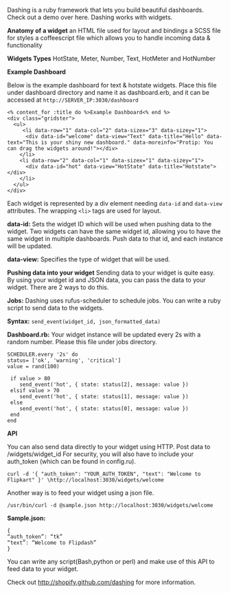 Dashing is a ruby framework that lets you build beautiful dashboards. Check out a demo over here. 
Dashing works with widgets. 

**Anatomy of a widget**
an HTML file used for layout and bindings
a SCSS file for styles
a coffeescript file which allows you to handle incoming data & functionality

**Widgets Types** HotState, Meter, Number, Text, HotMeter and HotNumber

**Example Dashboard**

Below is the example dashboard for text & hotstate widgets. Place this file under dashboard directory and name it as dashboard.erb, and it can be accessed at `http://SERVER_IP:3030/dashboard`

```
<% content_for :title do %>Example Dashboard<% end %>
<div class="gridster">
  <ul>
     <li data-row="1" data-col="2" data-sizex="3" data-sizey="1">
      <div data-id="welcome" data-view="Text" data-title="Hello" data-text="This is your shiny new dashboard." data-moreinfo="Protip: You can drag the widgets around!"></div>
    </li>
    <li data-row="2" data-col="1" data-sizex="1" data-sizey="1">
      <div data-id="hot" data-view="HotState" data-title="Hotstate"></div>
    </li>
  </ul>
</div>
```

Each widget is represented by a div element needing `data-id` and `data-view` attributes. The wrapping `<li>` tags are used for layout.

**data-id:** 
Sets the widget ID which will be used when pushing data to the widget. Two widgets can have the same widget id, allowing you to have the same widget in multiple dashboards. Push data to that id, and each instance will be updated.

**data-view:**
Specifies the type of widget that will be used.

**Pushing data into your widget**
Sending data to your widget is quite easy. By using your widget id and JSON data, you can pass the data to your widget. There are 2 ways to do this.

**Jobs:**  Dashing uses rufus-scheduler to schedule jobs. You can write a ruby script to send data to the widgets. 

**Syntax:**
`send_event(widget_id, json_formatted_data)`

**Dashboard.rb:** Your widget instance will be updated every 2s with a random number. Please this file under jobs directory.

```
SCHEDULER.every '2s' do
status= ['ok', 'warning', 'critical']
value = rand(100)

 if value > 80
	send_event('hot', { state: status[2], message: value })
 elsif value > 70
	send_event('hot', { state: status[1], message: value })
 else
	send_event('hot', { state: status[0], message: value })
 end
end
```

**API**

You can also send data directly to your widget using HTTP. Post data to /widgets/widget_id
For security, you will also have to include your auth_token (which can be found in config.ru).

`curl -d '{ "auth_token": "YOUR_AUTH_TOKEN", "text": "Welcome to Flipkart" }' \http://localhost:3030/widgets/welcome`

Another way is to feed your widget using a json file. 

`/usr/bin/curl -d @sample.json http://localhost:3030/widgets/welcome`

**Sample.json:**

```
{
“auth_token”: “tk”
“text”: “Welcome to Flipdash”
}
```


You can write any script(Bash,python or perl) and make use of this API to feed data to your widget.

Check out http://shopify.github.com/dashing for more information.
